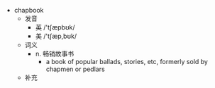- chapbook
  - 发音
    - 英 /'tʃæpbʊk/
    - 美 /'tʃæp,bʊk/
  - 词义
    - n. 畅销故事书
      - a book of popular ballads, stories, etc, formerly sold by chapmen or pedlars 
  - 补充